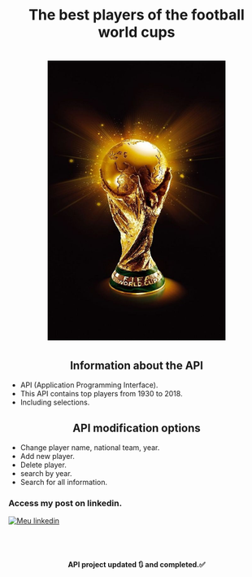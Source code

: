 <h1 align="center">
The best players of the football world cups
</h1>

<h1 align="center">
<img src= "taça_da_copa.jpg" width="350" height="550" />
</h1>

<h2 align="center">
Information about the API
</h2>

- API (Application Programming Interface).
- This API contains top players from 1930 to 2018.
- Including selections.

<h2 align="center">
API modification options
</h2>

- Change player name, national team, year.
- Add new player.
- Delete player.
- search by year.
- Search for all information.

<h3>Access my post on linkedin.</h3>

[![Meu linkedin](https://img.shields.io/badge/LinkedIn-0077B5?style=for-the-badge&logo=linkedin&logoColor=white)](https://www.linkedin.com/posts/leandro-pedroso14_python-flask-postman-activity-7003158570749849600-Q6vk?utm_source=share&utm_medium=member_desktop)

<br>
<br>

<h4 align="center"> 
	 API project updated 🔃 and completed.✅
</h4>

<br>
<br>
